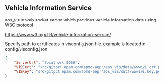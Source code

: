 ## Vehicle Information Service

aos_vis is web socket server which provides vehicle information data using W3C protocol

https://www.w3.org/TR/vehicle-information-service/

Specify path to certificates in visconfig.json file.  example is located in config/visconfig.json

```json
{
	"ServerUrl": "localhost:8088",
	"VISCert": "src/gitpct.epam.com/epmd-aepr/aos_vis/data/wwwivi.crt.pem",
	"VISKey": "src/gitpct.epam.com/epmd-aepr/aos_vis/data/wwwivi.key.pem"
}
```